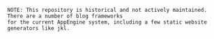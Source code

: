     NOTE: This repository is historical and not actively maintained.  There are a number of blog frameworks
    for the current AppEngine system, including a few static website generators like jkl.
